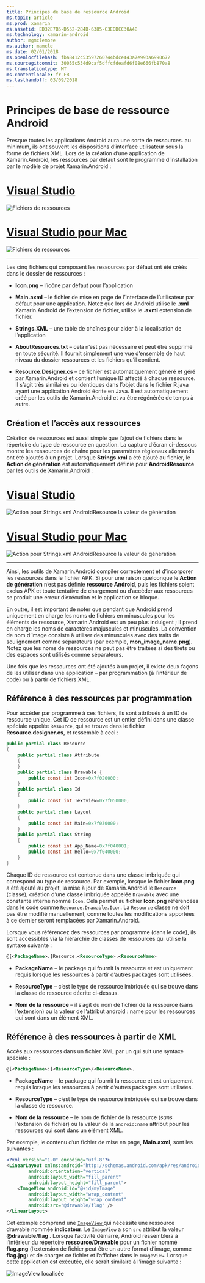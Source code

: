 ```yaml
---
title: Principes de base de ressource Android
ms.topic: article
ms.prod: xamarin
ms.assetid: ED32E7B5-D552-284B-6385-C3EDDCC30A4B
ms.technology: xamarin-android
author: mgmclemore
ms.author: mamcle
ms.date: 02/01/2018
ms.openlocfilehash: fba8412c53597260744bdce443a7e993a6990672
ms.sourcegitcommit: 30055c534d9caf5dffcfdeafd6f08e666fb870a8
ms.translationtype: MT
ms.contentlocale: fr-FR
ms.lasthandoff: 03/09/2018
---
```

# <a name="android-resource-basics"></a>Principes de base de ressource Android

Presque toutes les applications Android aura une sorte de ressources. au minimum, ils ont souvent les dispositions d’interface utilisateur sous la forme de fichiers XML. Lors de la création d’une application de Xamarin.Android, les ressources par défaut sont le programme d’installation par le modèle de projet Xamarin.Android :

# <a name="visual-studiotabvswin"></a>[Visual Studio](#tab/vswin)

![Fichiers de ressources](android-resource-basics-images/01-resource-files-vs.png)
 
# <a name="visual-studio-for-mactabvsmac"></a>[Visual Studio pour Mac](#tab/vsmac)

![Fichiers de ressources](android-resource-basics-images/01-resource-files-xs.png)
 
-----

Les cinq fichiers qui composent les ressources par défaut ont été créés dans le dossier de ressources :

-  **Icon.png** &ndash; l’icône par défaut pour l’application

-  **Main.axml** &ndash; le fichier de mise en page de l’interface de l’utilisateur par défaut pour une application. Notez que lors de Android utilise le **.xml** Xamarin.Android de l’extension de fichier, utilise le **.axml** extension de fichier.

-  **Strings.XML** &ndash; une table de chaînes pour aider à la localisation de l’application

-  **AboutResources.txt** &ndash; cela n’est pas nécessaire et peut être supprimé en toute sécurité. Il fournit simplement une vue d’ensemble de haut niveau du dossier ressources et les fichiers qu’il contient.

-  **Resource.Designer.cs** &ndash; ce fichier est automatiquement généré et géré par Xamarin.Android et contient l’unique ID affecté à chaque ressource. Il s’agit très similaires ou identiques dans l’objet dans le fichier R.java ayant une application Android écrite en Java. Il est automatiquement créé par les outils de Xamarin.Android et va être régénérée de temps à autre.


## <a name="creating-and-accessing-resources"></a>Création et l’accès aux ressources

Création de ressources est aussi simple que l’ajout de fichiers dans le répertoire du type de ressource en question. La capture d’écran ci-dessous montre les ressources de chaîne pour les paramètres régionaux allemands ont été ajoutés à un projet. Lorsque **Strings.xml** a été ajouté au fichier, le **Action de génération** est automatiquement définie pour **AndroidResource** par les outils de Xamarin.Android :

# <a name="visual-studiotabvswin"></a>[Visual Studio](#tab/vswin)

![Action pour Strings.xml AndroidResource la valeur de génération](android-resource-basics-images/02-build-action-vs.png)
 
# <a name="visual-studio-for-mactabvsmac"></a>[Visual Studio pour Mac](#tab/vsmac)

![Action pour Strings.xml AndroidResource la valeur de génération](android-resource-basics-images/02-build-action-xs.png)
 
-----
 

Ainsi, les outils de Xamarin.Android compiler correctement et d’incorporer les ressources dans le fichier APK. Si pour une raison quelconque le **Action de génération** n’est pas définie **ressource Android**, puis les fichiers soient exclus APK et toute tentative de chargement ou d’accéder aux ressources se produit une erreur d’exécution et le application se bloque.

En outre, il est important de noter que pendant que Android prend uniquement en charge les noms de fichiers en minuscules pour les éléments de ressource, Xamarin.Android est un peu plus indulgent ; Il prend en charge les noms de caractères majuscules et minuscules. La convention de nom d’image consiste à utiliser des minuscules avec des traits de soulignement comme séparateurs (par exemple, **mon\_image\_name.png**). Notez que les noms de ressources ne peut pas être traitées si des tirets ou des espaces sont utilisés comme séparateurs.

Une fois que les ressources ont été ajoutés à un projet, il existe deux façons de les utiliser dans une application &ndash; par programmation (à l’intérieur de code) ou à partir de fichiers XML.


## <a name="referencing-resources-programmatically"></a>Référence à des ressources par programmation

Pour accéder par programme à ces fichiers, ils sont attribués à un ID de ressource unique. Cet ID de ressource est un entier défini dans une classe spéciale appelée `Resource`, qui se trouve dans le fichier **Resource.designer.cs**, et ressemble à ceci :

```csharp
public partial class Resource
{
    public partial class Attribute
    {
    }
    public partial class Drawable {
        public const int Icon=0x7f020000;
    }
    public partial class Id
    {
        public const int Textview=0x7f050000;
    }
    public partial class Layout
    {
        public const int Main=0x7f030000;
    }
    public partial class String
    {
        public const int App_Name=0x7f040001;
        public const int Hello=0x7f040000;
    }
}
```

Chaque ID de ressource est contenue dans une classe imbriquée qui correspond au type de ressource. Par exemple, lorsque le fichier **Icon.png** a été ajouté au projet, la mise à jour de Xamarin.Android le `Resource` (classe), création d’une classe imbriquée appelée `Drawable` avec une constante interne nommé `Icon`.
Cela permet au fichier **Icon.png** référencées dans le code comme `Resource.Drawable.Icon`. La `Resource` classe ne doit pas être modifié manuellement, comme toutes les modifications apportées à ce dernier seront remplacées par Xamarin.Android.

Lorsque vous référencez des ressources par programme (dans le code), ils sont accessibles via la hiérarchie de classes de ressources qui utilise la syntaxe suivante :

```xml
@[<PackageName>.]Resource.<ResourceType>.<ResourceName>
```

-  **PackageName** &ndash; le package qui fournit la ressource et est uniquement requis lorsque les ressources à partir d’autres packages sont utilisées.

-  **ResourceType** &ndash; c’est le type de ressource imbriquée qui se trouve dans la classe de ressource décrite ci-dessus.

-  **Nom de la ressource** &ndash; il s’agit du nom de fichier de la ressource (sans l’extension) ou la valeur de l’attribut android : name pour les ressources qui sont dans un élément XML.


## <a name="referencing-resources-from-xml"></a>Référence à des ressources à partir de XML

Accès aux ressources dans un fichier XML par un qui suit une syntaxe spéciale :

```xml
@[<PackageName>:]<ResourceType>/<ResourceName>.
```

-  **PackageName** &ndash; le package qui fournit la ressource et est uniquement requis lorsque les ressources à partir d’autres packages sont utilisées.

-  **ResourceType** &ndash; c’est le type de ressource imbriquée qui se trouve dans la classe de ressource.

-  **Nom de la ressource** &ndash; le nom de fichier de la ressource (*sans* l’extension de fichier) ou la valeur de la `android:name` attribut pour les ressources qui sont dans un élément XML.

Par exemple, le contenu d’un fichier de mise en page, **Main.axml**, sont les suivantes :

```xml
<?xml version="1.0" encoding="utf-8"?>
<LinearLayout xmlns:android="http://schemas.android.com/apk/res/android"
        android:orientation="vertical"
        android:layout_width="fill_parent"
        android:layout_height="fill_parent">
    <ImageView android:id="@+id/myImage"
        android:layout_width="wrap_content"
        android:layout_height="wrap_content"
        android:src="@drawable/flag" />
</LinearLayout>
```

Cet exemple comprend une [ `ImageView` ](https://developer.xamarin.com/recipes/android/controls/imageview) qui nécessite une ressource drawable nommée **indicateur**. Le `ImageView` a son `src` attribut la valeur  **@drawable/flag** . Lorsque l’activité démarre, Android ressemblera à l’intérieur du répertoire **ressource/Drawable** pour un fichier nommé **flag.png** (l’extension de fichier peut être un autre format d’image, comme **flag.jpg**) et de charger ce fichier et l’afficher dans le `ImageView`.
Lorsque cette application est exécutée, elle serait similaire à l’image suivante :

![ImageView localisée](android-resource-basics-images/03-localized-screenshot.png)

